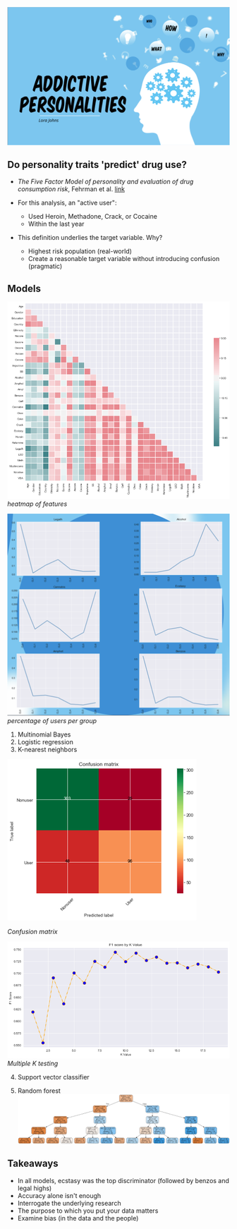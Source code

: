 ![image](splash.png)

## Do personality traits 'predict' drug use?

+ _The Five Factor Model of personality and evaluation of drug consumption risk_, Fehrman et al. [link](https://arxiv.org/abs/1506.06297)
+ For this analysis, an "active user":
  + Used Heroin, Methadone, Crack, or Cocaine
  + Within the last year


+ This definition underlies the target variable. Why?

  + Highest risk population (real-world)
  + Create a reasonable target variable without introducing confusion (pragmatic)

## Models

![heatmap](heatmap.png)
_heatmap of features_


![drug use](drug_use.png)
_percentage of users per group_

1. Multinomial Bayes
2. Logistic regression
3. K-nearest neighbors

![matrix](confusion.png)

_Confusion matrix_

![many_k](f1.png)
_Multiple K testing_


4. Support vector classifier

5. Random forest
![tree_reg](tree_reg0.png)
## Takeaways

+ In all models, ecstasy was the top discriminator (followed by benzos and legal highs)
+ Accuracy alone isn't enough
+ Interrogate the underlying research
+ The purpose to which you put your data matters
+ Examine bias (in the data and the people)
